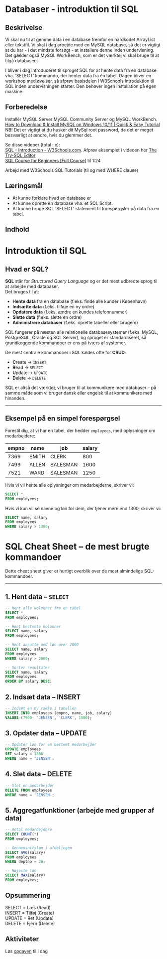 # Databaser - introduktion til SQL

## Beskrivelse
Vi skal nu til at gemme data i en database fremfor en hardkodet ArrayList eller tekstfil.
Vi skal i dag arbejde med en MySQL database, så det er vigtigt at du har - i det mindste forsøgt - at installere denne inden undervisning.  Det gælder også MySQL WorkBench, som er det værktøj vi skal bruge til at tilgå databasen. 

I bliver i dag introduceret til sproget SQL for at hente data fra en database vha. ‘SELECT’ kommando, der henter data fra én tabel.
Dagen bliver en workshop med øvelser, så afprøv basisdelen i W3Schools introduktion til SQL inden undervisningen starter. Den behøver ingen installation på egen maskine.

## Forberedelse
Installér MySQL Server MySQL Community Server og MySQL WorkBench.  
[How to Download & Install MySQL on Windows 10/11 | Quick & Easy Tutorial](https://www.youtube.com/watch?v=AaISTiooIVU)  
NB! Det er vigtigt at du husker dit MySql root password, da det er meget besværligt at ændre, hvis du glemmer det. 

Se disse videoer (total : x):  
[SQL - Introduction - W3Schools.com](https://www.youtube.com/watch?v=zpnHsWOy0RY). Afprøv eksemplet i videoen her [The Try-SQL Editor](https://www.w3schools.com/sql/trysql.asp?filename=trysql_select_all)  
[SQL Course for Beginners [Full Course]](https://www.youtube.com/watch?v=7S_tz1z_5bA) til 1:24

Arbejd med W3Schools SQL Tutorials (til og med WHERE clause)

## Læringsmål
- At kunne forklare hvad en database er
- At kunne oprette en database vha. et SQL Script.
- At kunne bruge SQL 'SELECT' statement til forespørgsler på data fra en tabel.

## Indhold
# Introduktion til SQL  

## Hvad er SQL?  

**SQL** står for *Structured Query Language* og er det mest udbredte sprog til at arbejde med databaser.  
Det bruges til at:  

- **Hente data** fra en database (f.eks. finde alle kunder i København)  
- **Indsætte data** (f.eks. tilføje en ny ordre)  
- **Opdatere data** (f.eks. ændre en kundes telefonnummer)  
- **Slette data** (f.eks. slette en ordre)  
- **Administrere databaser** (f.eks. oprette tabeller eller brugere)  

SQL fungerer på næsten alle relationelle databasesystemer (f.eks. MySQL, PostgreSQL, Oracle og SQL Server), og sproget er standardiseret, så grundlæggende kommandoer er ens på tværs af systemer.  

De mest centrale kommandoer i SQL kaldes ofte for **CRUD**:  
- **C**reate → `INSERT`  
- **R**ead → `SELECT`  
- **U**pdate → `UPDATE`  
- **D**elete → `DELETE`  

SQL er altså det værktøj, vi bruger til at kommunikere med databaser – på samme måde som vi bruger dansk eller engelsk til at kommunikere med hinanden.  

---

## Eksempel på en simpel forespørgsel  

Forestil dig, at vi har en tabel, der hedder `employees`, med oplysninger om medarbejdere:  

| empno | name     | job        | salary |
|-------|----------|------------|--------|
| 7369  | SMITH    | CLERK      | 800    |
| 7499  | ALLEN    | SALESMAN   | 1600   |
| 7521  | WARD     | SALESMAN   | 1250   |

Hvis vi vil hente alle oplysninger om medarbejderne, skriver vi:  

```sql
SELECT * 
FROM employees;
```
Hvis vi kun vil se navne og løn for dem, der tjener mere end 1300, skriver vi:  
```sql
SELECT name, salary
FROM employees
WHERE salary > 1300;
```
# SQL Cheat Sheet – de mest brugte kommandoer  

Dette cheat sheet giver et hurtigt overblik over de mest almindelige SQL-kommandoer.  

---

## 1. Hent data – `SELECT`  
```sql
-- Hent alle kolonner fra en tabel
SELECT * 
FROM employees;

-- Hent bestemte kolonner
SELECT name, salary 
FROM employees;

-- Hent ansatte med løn over 2000
SELECT name, salary 
FROM employees
WHERE salary > 2000;

-- Sorter resultater
SELECT name, salary 
FROM employees
ORDER BY salary DESC;
```
## 2. Indsæt data – INSERT
```sql
-- Indsæt en ny række i tabellen
INSERT INTO employees (empno, name, job, salary)
VALUES (7900, 'JENSEN', 'CLERK', 1500);
```
## 3. Opdater data – UPDATE
```sql
-- Opdater løn for en bestemt medarbejder
UPDATE employees
SET salary = 1800
WHERE name = 'JENSEN';
```
## 4. Slet data – DELETE
```sql
-- Slet en medarbejder
DELETE FROM employees
WHERE name = 'JENSEN';
```

## 5. Aggregatfunktioner (arbejde med grupper af data)
```sql
-- Antal medarbejdere
SELECT COUNT(*) 
FROM employees;

-- Gennemsnitsløn i afdelingen
SELECT AVG(salary) 
FROM employees
WHERE deptno = 20;

-- Højeste løn
SELECT MAX(salary) 
FROM employees;
```
## Opsummering  
SELECT = Læs (Read)  
INSERT = Tilføj (Create)  
UPDATE = Ret (Update)  
DELETE = Fjern (Delete)  

## Aktiviteter  
Løs [opgaven](opgave.md) til i dag

